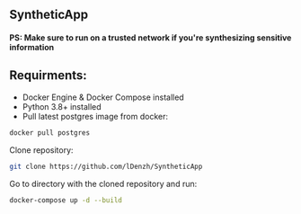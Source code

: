 ## SyntheticApp
#### PS: Make sure to run on a trusted network if you're synthesizing sensitive information
## Requirments:
- Docker Engine & Docker Compose installed
- Python 3.8+ installed
- Pull latest postgres image from docker:
```bash
docker pull postgres
```
Clone repository:
```bash
git clone https://github.com/lDenzh/SyntheticApp
```
Go to directory with the cloned repository and run:
```bash
docker-compose up -d --build
```

